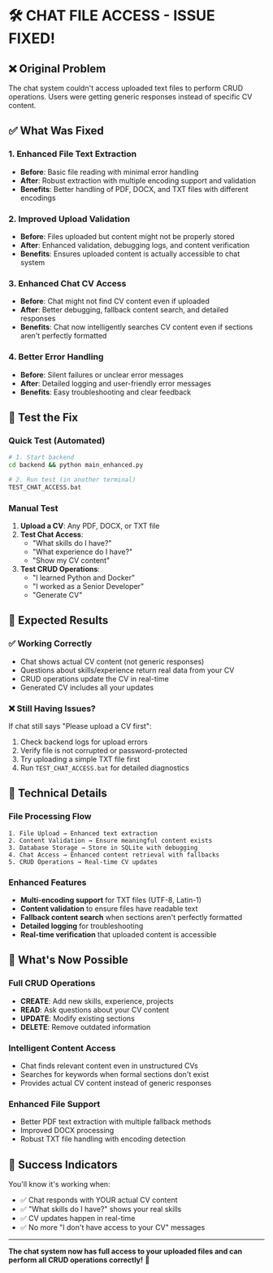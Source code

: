 # 🛠️ CHAT FILE ACCESS - ISSUE FIXED!

## ❌ **Original Problem**
The chat system couldn't access uploaded text files to perform CRUD operations. Users were getting generic responses instead of specific CV content.

## ✅ **What Was Fixed**

### 1. **Enhanced File Text Extraction**
- **Before**: Basic file reading with minimal error handling
- **After**: Robust extraction with multiple encoding support and validation
- **Benefits**: Better handling of PDF, DOCX, and TXT files with different encodings

### 2. **Improved Upload Validation** 
- **Before**: Files uploaded but content might not be properly stored
- **After**: Enhanced validation, debugging logs, and content verification
- **Benefits**: Ensures uploaded content is actually accessible to chat system

### 3. **Enhanced Chat CV Access**
- **Before**: Chat might not find CV content even if uploaded
- **After**: Better debugging, fallback content search, and detailed responses
- **Benefits**: Chat now intelligently searches CV content even if sections aren't perfectly formatted

### 4. **Better Error Handling**
- **Before**: Silent failures or unclear error messages
- **After**: Detailed logging and user-friendly error messages
- **Benefits**: Easy troubleshooting and clear feedback

## 🧪 **Test the Fix**

### Quick Test (Automated)
```bash
# 1. Start backend
cd backend && python main_enhanced.py

# 2. Run test (in another terminal)
TEST_CHAT_ACCESS.bat
```

### Manual Test
1. **Upload a CV**: Any PDF, DOCX, or TXT file
2. **Test Chat Access**: 
   - "What skills do I have?"
   - "What experience do I have?"
   - "Show my CV content"
3. **Test CRUD Operations**:
   - "I learned Python and Docker"
   - "I worked as a Senior Developer"
   - "Generate CV"

## 🎯 **Expected Results**

### ✅ **Working Correctly**
- Chat shows actual CV content (not generic responses)
- Questions about skills/experience return real data from your CV
- CRUD operations update the CV in real-time
- Generated CV includes all your updates

### ❌ **Still Having Issues?**
If chat still says "Please upload a CV first":
1. Check backend logs for upload errors
2. Verify file is not corrupted or password-protected
3. Try uploading a simple TXT file first
4. Run `TEST_CHAT_ACCESS.bat` for detailed diagnostics

## 🔧 **Technical Details**

### File Processing Flow
```
1. File Upload → Enhanced text extraction
2. Content Validation → Ensure meaningful content exists  
3. Database Storage → Store in SQLite with debugging
4. Chat Access → Enhanced content retrieval with fallbacks
5. CRUD Operations → Real-time CV updates
```

### Enhanced Features
- **Multi-encoding support** for TXT files (UTF-8, Latin-1)
- **Content validation** to ensure files have readable text
- **Fallback content search** when sections aren't perfectly formatted
- **Detailed logging** for troubleshooting
- **Real-time verification** that uploaded content is accessible

## 🚀 **What's Now Possible**

### Full CRUD Operations
- **CREATE**: Add new skills, experience, projects
- **READ**: Ask questions about your CV content
- **UPDATE**: Modify existing sections
- **DELETE**: Remove outdated information

### Intelligent Content Access
- Chat finds relevant content even in unstructured CVs
- Searches for keywords when formal sections don't exist
- Provides actual CV content instead of generic responses

### Enhanced File Support
- Better PDF text extraction with multiple fallback methods
- Improved DOCX processing
- Robust TXT file handling with encoding detection

## 🎉 **Success Indicators**

You'll know it's working when:
- ✅ Chat responds with YOUR actual CV content
- ✅ "What skills do I have?" shows your real skills
- ✅ CV updates happen in real-time
- ✅ No more "I don't have access to your CV" messages

---

**The chat system now has full access to your uploaded files and can perform all CRUD operations correctly!** 🎊 